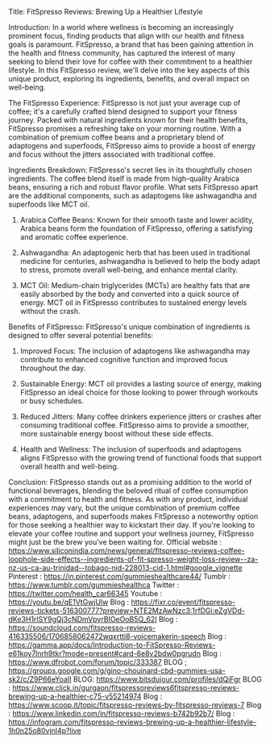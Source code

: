 Title: FitSpresso Reviews: Brewing Up a Healthier Lifestyle

Introduction:
In a world where wellness is becoming an increasingly prominent focus, finding products that align with our health and fitness goals is paramount. FitSpresso, a brand that has been gaining attention in the health and fitness community, has captured the interest of many seeking to blend their love for coffee with their commitment to a healthier lifestyle. In this FitSpresso review, we'll delve into the key aspects of this unique product, exploring its ingredients, benefits, and overall impact on well-being.

The FitSpresso Experience:
FitSpresso is not just your average cup of coffee; it's a carefully crafted blend designed to support your fitness journey. Packed with natural ingredients known for their health benefits, FitSpresso promises a refreshing take on your morning routine. With a combination of premium coffee beans and a proprietary blend of adaptogens and superfoods, FitSpresso aims to provide a boost of energy and focus without the jitters associated with traditional coffee.

Ingredients Breakdown:
FitSpresso's secret lies in its thoughtfully chosen ingredients. The coffee blend itself is made from high-quality Arabica beans, ensuring a rich and robust flavor profile. What sets FitSpresso apart are the additional components, such as adaptogens like ashwagandha and superfoods like MCT oil.

1. Arabica Coffee Beans: Known for their smooth taste and lower acidity, Arabica beans form the foundation of FitSpresso, offering a satisfying and aromatic coffee experience.

2. Ashwagandha: An adaptogenic herb that has been used in traditional medicine for centuries, ashwagandha is believed to help the body adapt to stress, promote overall well-being, and enhance mental clarity.

3. MCT Oil: Medium-chain triglycerides (MCTs) are healthy fats that are easily absorbed by the body and converted into a quick source of energy. MCT oil in FitSpresso contributes to sustained energy levels without the crash.

Benefits of FitSpresso:
FitSpresso's unique combination of ingredients is designed to offer several potential benefits:

1. Improved Focus: The inclusion of adaptogens like ashwagandha may contribute to enhanced cognitive function and improved focus throughout the day.

2. Sustainable Energy: MCT oil provides a lasting source of energy, making FitSpresso an ideal choice for those looking to power through workouts or busy schedules.

3. Reduced Jitters: Many coffee drinkers experience jitters or crashes after consuming traditional coffee. FitSpresso aims to provide a smoother, more sustainable energy boost without these side effects.

4. Health and Wellness: The inclusion of superfoods and adaptogens aligns FitSpresso with the growing trend of functional foods that support overall health and well-being.

Conclusion:
FitSpresso stands out as a promising addition to the world of functional beverages, blending the beloved ritual of coffee consumption with a commitment to health and fitness. As with any product, individual experiences may vary, but the unique combination of premium coffee beans, adaptogens, and superfoods makes FitSpresso a noteworthy option for those seeking a healthier way to kickstart their day. If you're looking to elevate your coffee routine and support your wellness journey, FitSpresso might just be the brew you've been waiting for.
Official website : https://www.siliconindia.com/news/general/fitspresso-reviews-coffee-loophole-side-effects--ingredients-of-fit-spresso-weight-loss-review--za-nz-us-ca-au-trinidad--tobago-nid-228013-cid-1.html#google_vignette
Pinterest : https://in.pinterest.com/gummieshealthcare44/
Tumblr : https://www.tumblr.com/gummieshealthca
Twitter : https://twitter.com/health_car66345
Youtube : https://youtu.be/qE1VtGwjUlw
Blog : https://fixr.co/event/fitspresso-reviews-tickets-516300777?preview=NTE2MzAwNzc3:1rfDGi:eZgVDd-dKe3H1rlSY9gQj3cNDmVpyrBIOeOoB5Q_62I
Blog : https://soundcloud.com/fitspresso-reviews-416335506/1706858062472wqxrtti8-voicemakerin-speech
Blog : https://gamma.app/docs/Introduction-to-FitSpresso-Reviews-e61koy7lnrh9tkr?mode=present#card-6e8v2bdw0pgrudn
Blog : https://www.dfrobot.com/forum/topic/333387
BLOG ; https://groups.google.com/g/gino-chouinard-cbd-gummies-usa-sk2/c/Z9P66eYoaII
BLOG: https://www.bitsdujour.com/profiles/dQiFgr
BLOG : https://www.click.in/gurgaon/fitspressoreviews6fitspresso-reviews-brewing-up-a-healthier-c75-v55214974
Blog : https://www.scoop.it/topic/fitspresso-reviews-by-fitspresso-reviews-7
Blog : https://www.linkedin.com/in/fitspresso-reviews-b742b92b7/
Blog : https://infogram.com/fitspresso-reviews-brewing-up-a-healthier-lifestyle-1h0n25o80vjnl4p?live
